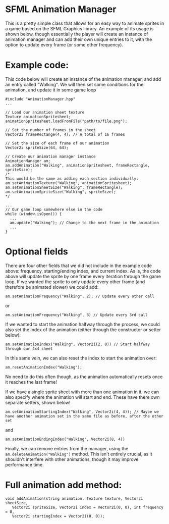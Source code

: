 
# SFML Animation Manager

This is a pretty simple class that allows for an easy way to animate sprites in a game based on the SFML Graphics library. An example of its usage is shown below, though essentially the player will create an instance of animation manager and can add their own unique entries to it, with the option to update every frame (or some other frequency).

# Example code:

This code below will create an instance of the animation manager, and add an entry called "Walking". We will then set some conditions for the animation, and update it in some game loop

```
#include "AnimationManager.hpp"
...

// Load our animation sheet texture
Texture animationSpritesheet;
animationSpritesheet.loadFromFile("path/to/file.png");

// Set the number of frames in the sheet
Vector2i frameRectange(4, 4); // A total of 16 frames

// Set the size of each frame of our animation
Vector2i spriteSize(64, 64);

// Create our animation manager instance
AnimationManager am;
am.addAnimation("Walking", animationSpritesheet, frameRectangle, spriteSize);
/*
This would be the same as adding each section individually:
am.setAnimationTexture("Walking", animationSpritesheet);
am.setAnimationSheetSize("Walking", frameRectangle);
am.setAnimationSpriteSize("Walking", spriteSize);
*/

...
// Our game loop somewhere else in the code
while (window.isOpen()) {
  ...
  am.update("Walking"); // Change to the next frame in the animation
  ...
}
```

# Optional fields

There are four other fields that we did not include in the example code above: frequency, starting/ending index, and current index. As is, the code above will update the sprite by one frame every iteration through the game loop. If we wanted the sprite to only update every other frame (and therefore be animated slower) we could add:

`am.setAnimationFrequency("Walking", 2); // Update every other call`

or

`am.setAnimationFrequency("Walking", 3) // Update every 3rd call`

If we wanted to start the animation halfway through the process, we could also set the index of the animation (either through the constructor or setter below):

`am.setAnimationIndex("Walking", Vector2i(2, 0)) // Start halfway through our 4x4 sheet`

In this same vein, we can also reset the index to start the animation over:

`am.resetAnimationIndex("Walking");`

No need to do this often though, as the animation automatically resets once it reaches the last frame!

If we have a single sprite sheet with more than one animation in it, we can also specify where the animation will start and end. These have there own separate setters, shown below!

`am.setAnimationStartingIndex("Walking", Vector2i(4, 4)); // Maybe we have another animation set in the same file as before, after the other set`

and

`am.setAnimationEndingIndex("Walking", Vector2i(8, 4))`

Finally, we can remove entries from the manager, using the `am.deleteAnimation("Walking")` method. This isn't entirely crucial, as it shouldn't interfere with other animations, though it may improve performance time.

# Full animation add method:

```
void addAnimation(string animation, Texture texture, Vector2i sheetSize,
   Vector2i spriteSize, Vector2i index = Vector2i(0, 0), int frequency = 0,
   Vector2i startingIndex = Vector2i(0, 0));
```
